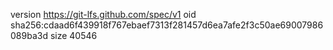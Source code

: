 version https://git-lfs.github.com/spec/v1
oid sha256:cdaad6f439918f767ebaef7313f281457d6ea7afe2f3c50ae69007986089ba3d
size 40546
